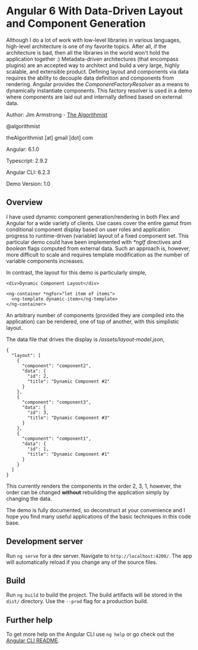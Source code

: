 # Angular 6 With Data-Driven Layout and Component Generation

Although I do a lot of work with low-level libraries in various languages, high-level architecture is one of my favorite topics.  After all, if the architecture is bad, then all the libraries in the world won't hold the application together :)  Metadata-driven architectures (that encompass plugins) are an accepted way to architect and build a very large, highly scalable, and extensible product.  Defining layout and components via data requires the ability to decouple data definition and components from rendering.  Angular provides the _ComponentFactoryResolver_ as a means to dynamically instantiate components.  This factory resolver is used in a demo where components are laid out and internally defined based on external data.

Author:  Jim Armstrong - [The Algorithmist](http://www.algorithmist.net)

@algorithmist

theAlgorithmist [at] gmail [dot] com

Angular: 6.1.0

Typescript: 2.9.2

Angular CLI: 6.2.3

Demo Version: 1.0

## Overview

I have used dynamic component generation/rendering in both Flex and Angular for a wide variety of clients.  Use cases cover the entire gamut from conditional component display based on user roles and application progress to runtime-driven (variable) layout of a fixed component set.  This particular demo could have been implemented with _*ngIf_ directives and _boolean_ flags computed from external data.  Such an approach is, however, more difficult to scale and requires template modification as the number of variable components increases.  

In contrast, the layout for this demo is particularly simple,

```
<div>Dynamic Component Layout</div>

<ng-container *ngFor="let item of items">
  <ng-template dynamic-item></ng-template>
</ng-container>
```  
 
An arbitrary number of components (provided they are compiled into the application) can be rendered, one of top of another, with this simplistic layout.

The data file that drives the display is _/assets/layout-model.json_,

```
{
  "layout": [
    {
      "component": "component2",
      "data": {
        "id": 2,
        "title": "Dynamic Component #2"
      }
    },
    {
      "component": "component3",
      "data": {
        "id": 3,
        "title": "Dynamic Component #3"
      }
    },
    {
      "component": "component1",
      "data": {
        "id": 1,
        "title": "Dynamic Component #1"
      }
    }
  ]
}
```

This currently renders the components in the order 2, 3, 1, however, the order can be changed **without** rebuilding the application simply by changing the data.  

The demo is fully documented, so deconstruct at your convenience and I hope you find many useful applications of the basic techniques in this code base.  


## Development server

Run `ng serve` for a dev server. Navigate to `http://localhost:4200/`. The app will automatically reload if you change any of the source files.


## Build

Run `ng build` to build the project. The build artifacts will be stored in the `dist/` directory. Use the `--prod` flag for a production build.


## Further help

To get more help on the Angular CLI use `ng help` or go check out the [Angular CLI README](https://github.com/angular/angular-cli/blob/master/README.md).
